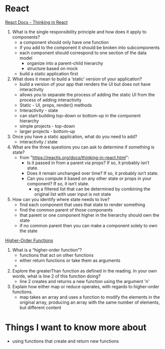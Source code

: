 # React

[React Docs - Thinking in React](https://reactjs.org/docs/thinking-in-react.html)

1. What is the single responsibility principle and how does it apply to components?
    - a component should only have one function
    - if you add to the component it should be broken into subcomponents
    - each component should correspond to one section of the data model
        - organize into a parent-child hierarchy
        - structure based on mock
    - build a static application first
2. What does it mean to build a ‘static’ version of your application?
    - build a version of your app that renders the UI but does not have interactivity
    - allows you to separate the process of adding the static UI from the process of adding interactivity
    - Static - UI, props, render() methods
    - Interactivity - state
    - can start building top-down or bottom-up in the component hierarchy
    - simple projects - top-down
    - larger projects - bottom-up
3. Once you have a static application, what do you need to add?
    - interactivity / state
4. What are the three questions you can ask to determine if something is state?
    - from "https://reactjs.org/docs/thinking-in-react.html":
      - Is it passed in from a parent via props? If so, it probably isn’t state.
      - Does it remain unchanged over time? If so, it probably isn’t state.
      - Can you compute it based on any other state or props in your component? If so, it isn’t state.
        - eg a filtered list that can be determined by combining the original list with user input is not state
5. How can you identify where state needs to live?
    - find each component that uses that state to render something
    - find the common parent of those components
    - that parent or one component higher in the hierarchy should own the state
    - if no common parent then you can make a component solely to own the state

[Higher-Order Functions](https://eloquentjavascript.net/05_higher_order.html#h_xxCc98lOBK)

1. What is a “higher-order function”?
    - functions that act on other functions
    -  either return functions or take them as arguments
    - 
2. Explore the greaterThan function as defined in the reading. In your own words, what is line 2 of this function doing?
    - line 2 creates and returns a new function using the argument 'n'
3. Explain how either map or reduce operates, with regards to higher-order functions.
    - map takes an array and uses a function to modify the elements in the original array, producing an array with the same number of elements, but different content

# Things I want to know more about
- using functions that create and return new functions